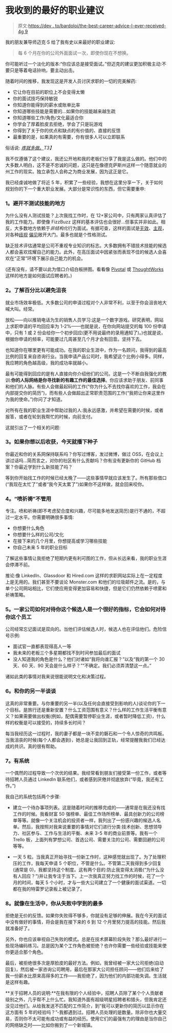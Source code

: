 # 我收到的最好的职业建议

> 原文:[https://dev . to/bardoloi/the-best-career-advice-I-ever-received-4g 9](https://dev.to/bardoloi/the-best-career-advice-i-ever-received-4g9)

我的朋友兼导师迈克·S 给了我有史以来最好的职业建议:

> 每 6 个月在你的公司外面面试一次，即使你现在不想换。

你可能听过一个淡化的版本:“你应该总是接受面试。”但迈克的建议更加积极主动:不要只是等着电话铃响，要主动出击。

随着时间的推移，我发现这是开发人员讨厌求职的一切的完美解药:

*   它让你在目前的职位上不会变得太懒
*   你的面试技巧保持敏锐
*   你知道你能得到的薪水或账单比率
*   你知道哪些技能是需要的...如果你的技能越来越生疏
*   你知道哪些工作/角色/文化最适合你
*   你学会了厚着脸皮去拒绝，学会了只是玩游戏
*   你得到了关于你的优点和缺点的有价值的、直接的反馈
*   最重要的是，如果真的有需要，你有很多人可以立即联系

俗话说: *[疼就多做。](https://martinfowler.com/bliki/FrequencyReducesDifficulty.html)T3】*

我不仅遵循了这个建议，我还公开地和我的老板们分享了我是这么做的。他们中的大多数人明白，这不是不忠诚的问题，这只是在像德克萨斯州这样一个随意就业的州工作的现实。独立承包人会称之为商业发展，因为这正是它。

我已经虔诚地做了将近 5 年，积累了一些经验，我想在这里分享一下，关于如何规划你的下一个重大职业发展。大部分是常识性的东西，但它需要重申:

### 1。避开不测试技能的地方

为什么没有人测试技能？上次我找工作时，在 12+家公司中，只有两家认真评估了我的工作能力。即使像 FizzBuzz 这样的基本评估也会很好...但事实并非如此。相反，大多数地方依赖于*非结构化*行为面试。有据可查，这样的面试是[无效](https://www.linkedin.com/pulse/20140811003154-15454-10-more-reasons-not-to-use-behavioral-interviews)、[主观](https://www.eremedia.com/ere/is-behavioral-event-interviewing-based-on-bad-science/)，对各种[歧视](https://hbr.org/2016/04/how-to-take-the-bias-out-of-interviews) [偏见](http://www.groupmgmt.com/blog/post/2016/04/28/Seven-Common-Interview-Biases.aspx)敞开大门。最多也就是个性格测试。

缺乏技术评估通常是公司不重视专业知识的标志。大多数拥有不错技术技能的候选人都会喜欢炫耀自己的能力。此外，在高压面试中因紧张而表现不佳的候选人会喜欢在“正常”环境下展示自己能力的机会。

(还有没有，请不要以此为借口介绍白板拼图。看看像 [Pivotal](https://content.pivotal.io/blog/how-we-interview-at-pivotal) 或 [ThoughtWorks](https://www.thoughtworks.com/insights/blog/most-difficult-it-interview-ive-ever-loved) 这样的地方是如何面试应聘者的。)

### 2。了解百分比以避免沮丧

就业市场效率极低。大多数公司的申请过程对个人非常不利，以至于你会沮丧地大喊大叫。经常。

放松——向以推销电话为生的销售人员学习:这是一个数字游戏。研究表明，网站上求职申请的平均回应率为 1-2%——也就是说，在你向网站提交的每 100 份申请中，只有 1 或 2 份会给你一个初步回应(更不用说最终的录用通知了)。)也就是说，根据你申请的频率，可能要过几周甚至几个月才会有回音。坚持下去。

也知道你在哪里更有可能成功。在我的职业生涯中，作为一名顾问，我得到的最高比例的回复来自咨询行业。当我申请产品公司时，我希望这个比例小得多。同样，我应聘的角色越高级，我的成功率就越小。

最有可能得到回应的是有人直接向你介绍他们的公司。这是一个不断自我强化的教训:**你的人际网络是你寻找新的有趣工作的最佳选择**。你应该求助于朋友、前同事和他们的人脉。有些人会做最起码的工作(“你为什么不去找你喜欢的工作，我会在内部提交你的简历”)，而有些人会做超出正常职责范围的工作(“我把让你来这里作为我的使命。”)你问了才知道。

对所有在我的职业生涯中帮助过我的人:我永远感激，并希望在需要的时候，或者报答，或者在轮到我帮忙的时候，向前支付。

这就引出了一个相关的问题:

### 3。如果你想以后收获，今天就播下种子

你最近和你的关系网保持联系吗？你写过博客，发过微博，做过 OSS，在会议上讲过话吗...简而言之，对你的社区有什么贡献吗？你有没有更新你的 GitHub 档案？你最近学到什么新技能了吗？

等到你开始找工作的时候已经太晚了——这些事情早就应该发生了。所有那些借口(“我现在太忙了”或者“我今天太累了”)如果你不这样做，就会回来咬你。

### 4。“喷祈祷”不管用

专注。喷和祈祷(即不考虑契合度和兴趣，尽可能多地发送简历)是行不通的，不超过一定水平。你需要明确很多事情:

*   你想要什么角色
*   你想要什么样的公司/文化
*   在接下来的几个月里，你想提高或学习哪些技能
*   你自己未来 5 年的职业目标

了解这些事情让我拒绝了短期内更有利可图的工作，但从长远来看，我的职业生涯会停滞不前。

推论:像 LinkedIn、Glassdoor 和 Hired.com 这样的求职网站实际上在一定程度上是无用的。我们甚至不要谈论 Monster.com 和他们的垃圾邮件之流。是的，与单个公司网站相比，它们使应用变得更加容易和快捷，但是它们仍然依赖于喷雾和祈祷策略。

### 5。一家公司如何对待你这个候选人是一个很好的指标，它会如何对待你这个员工

公司经常忘记面试是双向的。当他们评估候选人时，候选人也在评估他们。危险信号示例:

*   面试官一直都表现得高人一等
*   我未来的老板三个多星期都找不到时间参加最后的面试
*   没人知道我的角色是什么？他们对诸如“我将向谁汇报？”以及“我的第一个 30 天、60 天、90 天会是什么样子？”“不确定。我们必须弄清楚这一点。”

诸如此类的事情对我来说很能说明文化和决策过程。

### 6。和你的另一半谈谈

这真的非常重要。与你重要的另一半(以及任何会直接受到影响的人)谈论你的下一个目标。是旅行还是重新安置？什么工资范围有意义？什么样的工作生活平衡有意义？如果需要做出权衡(例如，配偶需要暂停职业生涯，或者暂时降低工资)，什么样的权衡是可以接受的，持续多长时间？

每当我经历这一过程时，我的妻子都是一块不变的磐石和一个令人惊奇的共鸣板。当我沮丧的时候(每个人都会遇到)，她总是让我回到正轨，经常提醒我我们已经达成的共识。真的很有帮助。

### 7。有系统

一个偶然的过程导致一个次优的结果。我经常看到朋友们接受第一份工作，或者等待招聘人员通过 LinkedIn 联系他们，或者感到厌倦并彻底放弃(“毕竟，我还有工作。”)

我自己的系统包括两个步骤:

*   建立一个待办事项列表。这是随着时间的推移完成的——通常是在我还没有找工作的时候。我看财富 50 强榜单、最佳工作场所榜单、最具创新力的公司榜单等等。就像一个关注机会的投资者一样，我列出了一份感兴趣的候选人名单。然后，我按照对我来说重要的事情对它们进行分类:技术创新、思想领导力、社区参与、工作与生活的平衡、未来 3-5 年的商业前景等。我有一个 Trello 板，上面列有梦想公司、首选公司、需要关注的公司、需要回避的公司等等。

*   一天 5 粒。当我真正开始寻找一份新工作时，这种感觉就出现了。为了处理积压的工作，我每天申请 5 个职位，不管是什么。不管第二天我得到多少回复(通常是 0)，我都坚持这个制度。这有两个目的:防止我变得太消极(“为什么没有人回应？”)并让我专注于当下。上一次我真正努力找工作的时候，花了一个月的时间，每天 5 个小时，才与一些大公司建立了一个健康的面试渠道。一切都在我的特雷罗记录板上被记录了。

### 8。就像在生活中，你从失败中学到的最多

拒绝是无价的反馈。如果你失败得不够多，你就没有足够的伸展。我在今天的面试中没有做好的事情，将会是我在接下来的 6 到 12 个月里努力提高的技能。然后我就准备好了。

另外，你也应该审视自己失败的模式。总是在技术屏幕阶段失败？那么最好进行一些现场编码练习。总是因为某个工作角色被拒绝？也许你需要一些经验或技能来使你更适合那个角色。

最后，被拒绝很多次是厚脸皮的最好方法。例如，我曾经被一家大公司拒绝(自动回复)，然后被一家咨询公司聘用，最后在那家大公司担任顾问——他们后来给了我一份薪水比原来高得多的工作——我拒绝了，因为他们的内部功能失调。生活就是这样有趣。

**关于招聘人员的说明:**在我有限的个人经验中，招聘人员除了某个个人贡献者级别之外，几乎帮不上什么忙。我知道外面有超级明星招聘者和猎头，但我肯定还没见过他们。从给我发送不匹配的工作简介，到“我可以更新你的简历以显示你在这方面有 5 年的经验吗？”-我都遇到过。招聘人员处理的是数量。除非你也大量交易，否则你不太可能有成功或有益的经历。使用它们的最强有力的理由是当你自己的网络缺乏时——比如你搬到了一个新城镇。